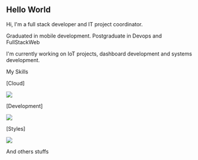 ## Hello World

Hi, I'm a full stack developer and IT project coordinator.

Graduated in mobile development.
Postgraduate in Devops and FullStackWeb

I'm currently working on IoT projects, dashboard development and systems development.

My Skills

[Cloud]

<a href="https://skillicons.dev">
  <img src="https://skillicons.dev/icons?i=aws,gcp,azure,docker" />
</a>

[Development]

<a href="https://skillicons.dev">
  <img src="https://skillicons.dev/icons?i=react,js,nodejs,php,kotlin,cpp,py" />
</a>

[Styles]

<a href="https://skillicons.dev">
  <img src="https://skillicons.dev/icons?i=html,css,bootstrap,tailwind," />
</a>

And others stuffs

